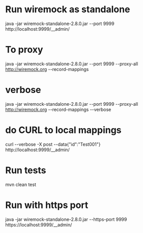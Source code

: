 # Run wiremock as standalone
java -jar wiremock-standalone-2.8.0.jar --port 9999
http://localhost:9999/__admin/

# To proxy 
java -jar wiremock-standalone-2.8.0.jar --port 9999  --proxy-all http://wiremock.org --record-mappings

# verbose
java -jar wiremock-standalone-2.8.0.jar --port 9999  --proxy-all http://wiremock.org --record-mappings --verbose

# do CURL to local mappings
curl --verbose -X post --data{"id":"Test001"} http://localhost:9999/__admin/

# Run tests
mvn clean test

# Run with https port 
java -jar wiremock-standalone-2.8.0.jar --https-port 9999
https://localhost:9999/__admin/